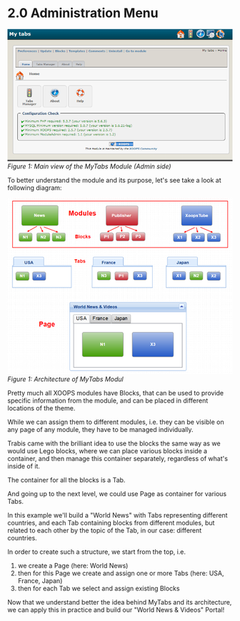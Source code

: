 # 2.0 Administration Menu


![image001.png](../assets/image001.png)  
*Figure 1: Main view of the MyTabs Module (Admin side)*

To better understand the module and its purpose, let's see take a look at following diagram:


![concept.png](../assets/concept.png)  
*Figure 1: Architecture of MyTabs Modul*

Pretty much all XOOPS modules have Blocks, that can be used to provide specific information from the module, and can be placed in different locations of the theme.

While we can assign them to different modules, i.e. they can be visible on any page of any module, they have to be managed individually.

Trabis came with the brilliant idea to use the blocks the same way as we would use Lego blocks, where we can place various blocks inside a container, and then manage this container separately, regardless of what's inside of it.

The container for all the blocks is a Tab. 

And going up to the next level, we could use Page as container for various Tabs. 

In this example we'll build a "World News" with Tabs representing different countries, and each Tab containing blocks from different modules, but related to each other by the topic of the Tab, in our case: different countries.

In order to create such a structure, we start from the top, i.e. 

1. we create a Page (here: World News) 
2. then for this Page we create and assign one or more Tabs (here: USA, France, Japan)
3. then for each Tab we select and assign existing Blocks
 
Now that we understand better the idea behind MyTabs and its architecture, we can apply this in practice and build our "World News & Videos" Portal!  




